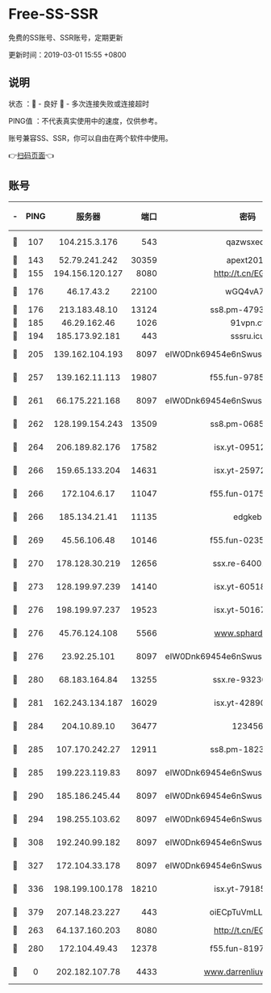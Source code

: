 # Free-SS-SSR

免费的SS账号、SSR账号，定期更新

更新时间：2019-03-01 15:55 +0800

## 说明

状态     ：🙂 - 良好 🙁 - 多次连接失败或连接超时

PING值   ：不代表真实使用中的速度，仅供参考。

账号兼容SS、SSR，你可以自由在两个软件中使用。

👉[扫码页面](https://liesauer.github.io/free-ss-ssr.github.io/)👈

## 账号

|-|PING|服务器|端口|密码|加密方式|区域|
|:----:|:----:|:-----:|-----:|:----:|:----:|:----:|
|🙂|107|104.215.3.176|543|qazwsxedc|aes-256-gcm|JP|
|🙂|143|52.79.241.242|30359|apext2019|chacha20|KR|
|🙂|155|194.156.120.127|8080|http://t.cn/EGJIyrl|rc4-md5|RU|
|🙂|176|46.17.43.2|22100|wGQ4vA7D|aes-256-gcm|RU|
|🙂|176|213.183.48.10|13124|ss8.pm-47930159|rc4-md5|RU|
|🙂|185|46.29.162.46|1026|91vpn.cf|rc4-md5|RU|
|🙂|194|185.173.92.181|443|sssru.icu|rc4-md5|RU|
|🙂|205|139.162.104.193|8097|eIW0Dnk69454e6nSwuspv9DmS201tQ0D|aes-256-cfb|JP|
|🙂|257|139.162.11.113|19807|f55.fun-97859727|aes-256-cfb|SG|
|🙂|261|66.175.221.168|8097|eIW0Dnk69454e6nSwuspv9DmS201tQ0D|aes-256-cfb|US|
|🙂|262|128.199.154.243|13509|ss8.pm-06850813|aes-256-cfb|SG|
|🙂|264|206.189.82.176|17582|isx.yt-09512157|aes-256-cfb|SG|
|🙂|266|159.65.133.204|14631|isx.yt-25972344|aes-256-cfb|SG|
|🙂|266|172.104.6.17|11047|f55.fun-01756679|aes-256-cfb|US|
|🙂|266|185.134.21.41|11135|edgkeb|aes-256-cfb|GB|
|🙂|269|45.56.106.48|10146|f55.fun-02359224|aes-256-cfb|US|
|🙂|270|178.128.30.219|12656|ssx.re-64001982|aes-256-cfb|SG|
|🙂|273|128.199.97.239|14140|isx.yt-60518529|aes-256-cfb|SG|
|🙂|276|198.199.97.237|19523|isx.yt-50167481|aes-256-cfb|US|
|🙂|276|45.76.124.108|5566|www.sphard.com|aes-256-cfb|AU|
|🙂|276|23.92.25.101|8097|eIW0Dnk69454e6nSwuspv9DmS201tQ0D|aes-256-cfb|US|
|🙂|280|68.183.164.84|13255|ssx.re-93230517|aes-256-cfb|US|
|🙂|281|162.243.134.187|16029|isx.yt-42890959|aes-256-cfb|US|
|🙂|284|204.10.89.10|36477|123456|aes-256-cfb|US|
|🙂|285|107.170.242.27|12911|ss8.pm-18239043|aes-256-cfb|US|
|🙂|285|199.223.119.83|8097|eIW0Dnk69454e6nSwuspv9DmS201tQ0D|aes-256-cfb|US|
|🙂|290|185.186.245.44|8097|eIW0Dnk69454e6nSwuspv9DmS201tQ0D|aes-256-cfb|NL|
|🙂|294|198.255.103.62|8097|eIW0Dnk69454e6nSwuspv9DmS201tQ0D|aes-256-cfb|US|
|🙂|308|192.240.99.182|8097|eIW0Dnk69454e6nSwuspv9DmS201tQ0D|aes-256-cfb|US|
|🙂|327|172.104.33.178|8097|eIW0Dnk69454e6nSwuspv9DmS201tQ0D|aes-256-cfb|SG|
|🙂|336|198.199.100.178|18210|isx.yt-79185401|aes-256-cfb|US|
|🙂|379|207.148.23.227|443|oiECpTuVmLLxk4Ts|aes-256-cfb|US|
|🙂|263|64.137.160.203|8080|http://t.cn/EGJIyrl|rc4-md5|CA|
|🙂|280|172.104.49.43|12378|f55.fun-81974133|aes-256-cfb|SG|
|🙁|0|202.182.107.78|4433|www.darrenliuwei.com|aes-256-cfb|JP|

